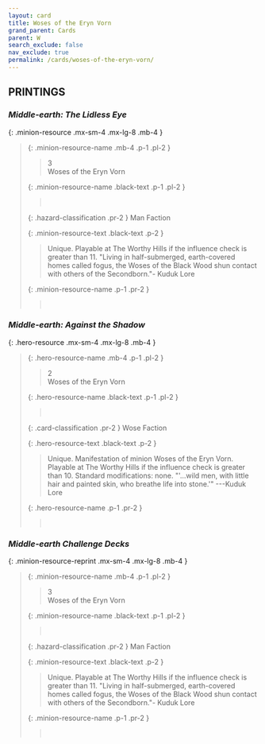 ```yaml
---
layout: card
title: Woses of the Eryn Vorn
grand_parent: Cards
parent: W
search_exclude: false
nav_exclude: true
permalink: /cards/woses-of-the-eryn-vorn/
---
```


## PRINTINGS


### _Middle-earth: The Lidless Eye_

{: .minion-resource .mx-sm-4 .mx-lg-8 .mb-4 }
> {: .minion-resource-name .mb-4 .p-1 .pl-2 }
> > <div class="hazard-mp">3</div>
> > <div class="card-name">Woses of the Eryn Vorn</div>
>
> {: .minion-resource-name .black-text .p-1 .pl-2 }
> > &nbsp;
>
> {: .hazard-classification .pr-2 }
> Man Faction
>
> {: .minion-resource-text .black-text .p-2 }
> > Unique. Playable at The Worthy Hills if the influence check is greater than 11.   "Living in half-submerged, earth-covered homes called fogus, the Woses of the Black Wood shun contact with others of the Secondborn."- Kuduk Lore  
> 
> {: .minion-resource-name .p-1 .pr-2 }
> > <div class="card-shield"></div>
> > <div class="card-corruption-white">&nbsp;</div>

### _Middle-earth: Against the Shadow_

{: .hero-resource .mx-sm-4 .mx-lg-8 .mb-4 }
> {: .hero-resource-name .mb-4 .p-1 .pl-2 }
> > <div class="card-mp">2</div>
> > <div class="card-name">Woses of the Eryn Vorn</div>
>
> {: .hero-resource-name .black-text .p-1 .pl-2 }
> > &nbsp;
>
> {: .card-classification .pr-2 }
> Wose Faction
>
> {: .hero-resource-text .black-text .p-2 }
> > Unique. Manifestation of minion Woses of the Eryn Vorn. Playable at The Worthy Hills if the influence check is greater than 10. Standard modifications: none.  "'...wild men, with little hair and painted skin, who breathe life into stone.'" ---Kuduk Lore 
> 
> {: .hero-resource-name .p-1 .pr-2 }
> > <div class="card-shield"></div>
> > <div class="card-corruption">&nbsp;</div>

### _Middle-earth Challenge Decks_

{: .minion-resource-reprint .mx-sm-4 .mx-lg-8 .mb-4 }
> {: .minion-resource-name .mb-4 .p-1 .pl-2 }
> > <div class="hazard-mp">3</div>
> > <div class="card-name">Woses of the Eryn Vorn</div>
>
> {: .minion-resource-name .black-text .p-1 .pl-2 }
> > &nbsp;
>
> {: .hazard-classification .pr-2 }
> Man Faction
>
> {: .minion-resource-text .black-text .p-2 }
> > Unique. Playable at The Worthy Hills if the influence check is greater than 11.   "Living in half-submerged, earth-covered homes called fogus, the Woses of the Black Wood shun contact with others of the Secondborn."- Kuduk Lore  
> 
> {: .minion-resource-name .p-1 .pr-2 }
> > <div class="card-shield"></div>
> > <div class="card-corruption-white">&nbsp;</div>
